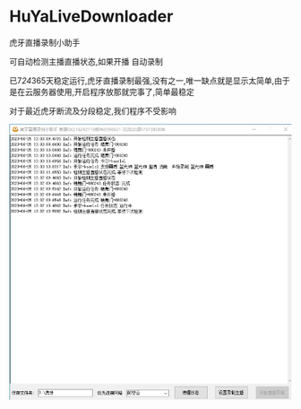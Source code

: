 # HuYaLiveDownloader
虎牙直播录制小助手

可自动检测主播直播状态,如果开播 自动录制

已7*24*365天稳定运行,虎牙直播录制最强,没有之一,唯一缺点就是显示太简单,由于是在云服务器使用,开启程序放那就完事了,简单最稳定

对于最近虎牙断流及分段稳定,我们程序不受影响


![程序截图](https://github.com/youxia2016/HuYaLiveDownloader/blob/master/虎牙直播录制小助手.png?raw=true)
